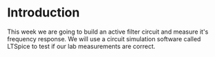 # Introduction

This week we are going to build an active filter circuit and measure it's
frequency response. We will use a circuit simulation software called LTSpice to
test if our lab measurements are correct.
